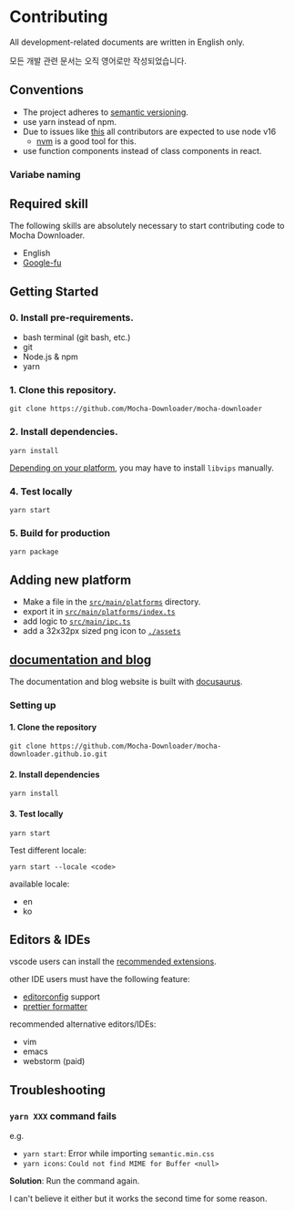 # Contributing

All development-related documents are written in English only.

모든 개발 관련 문서는 오직 영어로만 작성되었습니다.

## Conventions

- The project adheres to [semantic versioning](https://semver.org).
- use yarn instead of npm.
- Due to issues like [this](https://github.com/nodejs/node-gyp/issues/2534) all contributors are expected to use node v16
  - [nvm](https://github.com/nvm-sh/nvm) is a good tool for this.
- use function components instead of class components in react.

### Variabe naming

## Required skill

The following skills are absolutely necessary to start contributing code to Mocha Downloader.

- English
- [Google-fu](https://www.urbandictionary.com/define.php?term=google-fu)

## Getting Started

### 0. Install pre-requirements.

- bash terminal (git bash, etc.)
- git
- Node.js & npm
- yarn

### 1. Clone this repository.

```
git clone https://github.com/Mocha-Downloader/mocha-downloader
```

### 2. Install dependencies.

```
yarn install
```

[Depending on your platform](https://sharp.pixelplumbing.com/install#prebuilt-binaries), you may have to install `libvips` manually.

### 4. Test locally

```
yarn start
```

### 5. Build for production

```
yarn package
```

## Adding new platform

- Make a file in the [`src/main/platforms`](./src/main/platforms) directory.
- export it in [`src/main/platforms/index.ts`](./src/main/platforms/index.ts)
- add logic to [`src/main/ipc.ts`](./src/main/ipc.ts)
- add a 32x32px sized png icon to [`./assets`](./assets)

## [documentation and blog](https://github.com/Mocha-Downloader/mocha-downloader.github.io)

The documentation and blog website is built with [docusaurus](https://docusaurus.io).

### Setting up

#### 1. Clone the repository

```
git clone https://github.com/Mocha-Downloader/mocha-downloader.github.io.git
```

#### 2. Install dependencies

```
yarn install
```

#### 3. Test locally

```
yarn start
```

Test different locale:

```
yarn start --locale <code>
```

available locale:

- en
- ko

## Editors & IDEs

vscode users can install the [recommended extensions](./.vscode/extensions.json).

other IDE users must have the following feature:

- [editorconfig](./.editorconfig) support
- [prettier formatter](./.prettierrc)

recommended alternative editors/IDEs:

- vim
- emacs
- webstorm (paid)

## Troubleshooting

### `yarn XXX` command fails

e.g.

- `yarn start`: Error while importing `semantic.min.css`
- `yarn icons`: `Could not find MIME for Buffer <null>`

**Solution**: Run the command again.

I can't believe it either but it works the second time for some reason.
